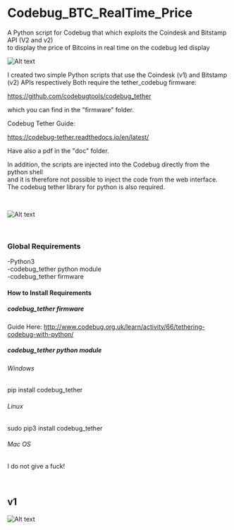 # Codebug_BTC_RealTime_Price


A Python script for Codebug that which exploits the Coindesk and Bitstamp API (V2 and v2)  </BR>
to display the price of Bitcoins in real time on the codebug led display

![Alt text](https://raw.githubusercontent.com/JonnyBanana/Codebug_Led_Animations/master/IMG/cb.jpg) 

I created two simple Python scripts that use the Coindesk (v1) and Bitstamp (v2) APIs respectively
Both require the tether_codebug firmware:

https://github.com/codebugtools/codebug_tether

which you can find in the "firmware" folder.

Codebug Tether Guide: 

https://codebug-tether.readthedocs.io/en/latest/

Have also a pdf in the "doc" folder.

In addition, the scripts are injected into the Codebug directly from the python shell </BR>
and it is therefore not possible to inject the code from the web interface. 
The codebug tether library for python is also required.

</BR>

![Alt text](https://raw.githubusercontent.com/JonnyBanana/Codebug_BTC_RealTime_Price/master/img/pimoroni-codebug-200-large.jpg)

</BR>

<h3>Global Requirements</h3>

-Python3</BR>
-codebug_tether python module</BR>
-codebug_tether firmware</BR>


<h4>How to Install Requirements</h4>

<h5>codebug_tether firmware</h5>

Guide Here: http://www.codebug.org.uk/learn/activity/66/tethering-codebug-with-python/

<h5>codebug_tether python module</h5>

<h6>Windows</h6>

  pip install codebug_tether

<h6>Linux</h6>

sudo pip3 install codebug_tether

<h6>Mac OS</h6>

I do not give a fuck!

</BR>

<h2>v1</h2>

![Alt text](https://raw.githubusercontent.com/JonnyBanana/Codebug_BTC_RealTime_Price/master/img/coindesk-logo-1.png)

